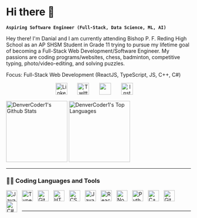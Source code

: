 # Hi there 👋

**`Aspiring Software Engineer (Full-Stack, Data Science, ML, AI)`**

Hey there! I'm Danial and I am currently attending Bishop P. F. Reding High School as an AP SHSM Student in Grade 11 trying to pursue my lifetime goal of becoming a Full-Stack Web Development/Software Engineer. My passions are coding programs/websites, chess, badminton, competitive typing, photo/video-editing, and solving puzzles. 

Focus: Full-Stack Web Development (ReactJS, TypeScript, JS, C++, C#)
<p align="center">
  <a href="https://www.linkedin.com/in/danial-suhail-4a4bab258/"><img width="32px" alt="LinkedIn" title="LinkedIn" src="https://i.imgur.com/8Y8uOWi.png"/></a>
  &#8287;&#8287;&#8287;&#8287;&#8287;
  <a href="https://twitter.com/DraconiQ_"><img width="32px" alt="Twitter" title="Twitter" src="https://i.imgur.com/OKWYCiM.png"/></a>
  &#8287;&#8287;&#8287;&#8287;&#8287;
  <a href="https://www.reddit.com/user/Draconiqofficial" alt="Reddit" title="Reddit"><img width="32px" src="https://i.imgur.com/kB51t3G.png"/></a>
  &#8287;&#8287;&#8287;&#8287;&#8287;
  <a href="https://www.instagram.com/draconiqofficial/"><img width="32px" alt="Instagram" title="Instagram" src="https://i.imgur.com/d0UAiSD.png"></a>
  &#8287;&#8287;&#8287;&#8287;&#8287;


</p>


  <a href="https://github.com/anuraghazra/github-readme-stats"><img alt="DenverCoder1's Github Stats" src="https://denvercoder1-github-readme-stats.vercel.app/api/?username=Danial-Suhail&show_icons=true&include_all_commits=true&count_private=true&theme=react&hide_border=true&bg_color=1F222E&title_color=F85D7F&icon_color=F8D866" height="167px"/></a>
  <a href="https://github.com/anuraghazra/github-readme-stats"><img alt="DenverCoder1's Top Languages" src="https://denvercoder1-github-readme-stats.vercel.app/api/top-langs/?username=Danial-Suhail&langs_count=8&layout=compact&theme=react&hide_border=true&bg_color=1F222E&title_color=F85D7F&icon_color=F8D866&hide=Jupyter%20Notebook,Roff" height="167px"/></a>


---
### 👨‍💻 Coding Languages and Tools

<img align="left" alt="Java" width="30px" style="padding-right:10px;" src="https://cdn.jsdelivr.net/gh/devicons/devicon/icons/java/java-original.svg"/>
<img align="left" alt="TypeScript" width="30px" style="padding-right:10px;" src="https://cdn.jsdelivr.net/gh/devicons/devicon/icons/typescript/typescript-plain.svg" />
<img align="left" alt="Git" width="30px" style="padding-right:10px;" src="https://cdn.jsdelivr.net/gh/devicons/devicon/icons/git/git-original.svg" />
<img align="left" alt="HTML" width="30px" style="padding-right:10px;" src="https://cdn.jsdelivr.net/gh/devicons/devicon/icons/html5/html5-plain.svg" />
<img align="left" alt="CSS" width="30px" style="padding-right:10px;" src="https://cdn.jsdelivr.net/gh/devicons/devicon/icons/css3/css3-plain.svg" />
<img align="left" alt="JavaScript" width="30px" style="padding-right:10px;" src="https://cdn.jsdelivr.net/gh/devicons/devicon/icons/javascript/javascript-plain.svg" />
<img align="left" alt="React" width="30px" style="padding-right:10px;" src="https://cdn.jsdelivr.net/gh/devicons/devicon/icons/react/react-original.svg" />
<img align="left" alt="NodeJS" width="30px" style="padding-right:10px;" src="https://cdn.jsdelivr.net/gh/devicons/devicon/icons/nodejs/nodejs-original.svg" />
<img align="left" alt="Python" width="30px" style="padding-right:10px;" src="https://cdn.jsdelivr.net/gh/devicons/devicon/icons/python/python-plain.svg" />
<img align="left" alt="C++" width="30px" style="padding-right:10px;" src="https://cdn.jsdelivr.net/gh/devicons/devicon/icons/cplusplus/cplusplus-line.svg" />
<img align="left" alt="GitHub" width="30px" style="padding-right:10px;" src="https://cdn.jsdelivr.net/gh/devicons/devicon/icons/github/github-original.svg" />
<img align="left" alt="C#" width="30px" style="padding-right:10px;" src="https://cdn.jsdelivr.net/gh/devicons/devicon/icons/csharp/csharp-original.svg" />
<br />

#

---

<!--
**Danial-Suhail/Danial-Suhail** is a ✨ _special_ ✨ repository because its `README.md` (this file) appears on your GitHub profile.

Here are some ideas to get you started:

- 🔭 I’m currently working on ...
- 🌱 I’m currently learning ...
- 👯 I’m looking to collaborate on ...
- 🤔 I’m looking for help with ...
- 💬 Ask me about ...
- 📫 How to reach me: ...
- 😄 Pronouns: ...
- ⚡ Fun fact: ...
-->
